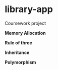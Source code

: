 # library-app

Coursework project

**Memory Allocation**

**Rule of three**

**Inheritance**

**Polymorphism**
